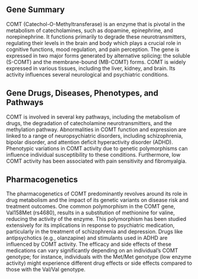 ## Gene Summary
COMT (Catechol-O-Methyltransferase) is an enzyme that is pivotal in the metabolism of catecholamines, such as dopamine, epinephrine, and norepinephrine. It functions primarily to degrade these neurotransmitters, regulating their levels in the brain and body which plays a crucial role in cognitive functions, mood regulation, and pain perception. The gene is expressed in two major forms generated by alternative splicing: the soluble (S-COMT) and the membrane-bound (MB-COMT) forms. COMT is widely expressed in various tissues, including the liver, kidney, and brain. Its activity influences several neurological and psychiatric conditions.

## Gene Drugs, Diseases, Phenotypes, and Pathways
COMT is involved in several key pathways, including the metabolism of drugs, the degradation of catecholamine neurotransmitters, and the methylation pathway. Abnormalities in COMT function and expression are linked to a range of neuropsychiatric disorders, including schizophrenia, bipolar disorder, and attention deficit hyperactivity disorder (ADHD). Phenotypic variations in COMT activity due to genetic polymorphisms can influence individual susceptibility to these conditions. Furthermore, low COMT activity has been associated with pain sensitivity and fibromyalgia.

## Pharmacogenetics
The pharmacogenetics of COMT predominantly revolves around its role in drug metabolism and the impact of its genetic variants on disease risk and treatment outcomes. One common polymorphism in the COMT gene, Val158Met (rs4680), results in a substitution of methionine for valine, reducing the activity of the enzyme. This polymorphism has been studied extensively for its implications in response to psychiatric medication, particularly in the treatment of schizophrenia and depression. Drugs like antipsychotics (e.g., olanzapine) and stimulants used in ADHD are influenced by COMT activity. The efficacy and side effects of these medications can vary significantly depending on an individual’s COMT genotype; for instance, individuals with the Met/Met genotype (low enzyme activity) might experience different drug effects or side effects compared to those with the Val/Val genotype.